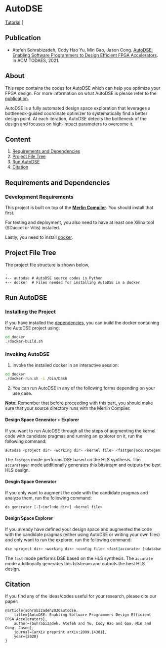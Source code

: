 # AutoDSE

[Tutorial](https://ucla-vast.github.io/AutoDSE/) |

## Publication

+ Atefeh Sohrabizadeh, Cody Hao Yu, Min Gao, Jason Cong. [AutoDSE: Enabling Software Programmers to Design Efficient FPGA Accelerators](https://arxiv.org/abs/2009.14381). In ACM TODAES, 2021.

## About
This repo contains the codes for AutoDSE which can help you optimize your FPGA design. For more information on what AutoDSE is please refer to the [publication](https://arxiv.org/abs/2009.14381).

AutoDSE is a fully automated design space exploration that leverages a bottleneck-guided coordinate optimizer to systematically find a better design point. At each iteration, AutoDSE detects the bottleneck of the design and focuses on high-impact parameters to overcome it. 


## Content
1. [Requirements and Dependencies](#requirements-and-dependencies)
2. [Project File Tree](#project-file-tree)
3. [Run AutoDSE](#run-autodse)
4. [Citation](#citation)


## Requirements and Dependencies
### Development Requirements
This project is built on top of the [**Merlin Compiler**](https://github.com/Xilinx/merlin-compiler). You should install that first.

For testing and deployment, you also need to have at least one Xilinx tool (SDaccel or Vitis) installed.

Lastly, you need to install [docker](https://docs.docker.com/get-docker/).


## Project File Tree
The project file structure is shown below,
````
.
+-- autodse # AutoDSE source codes in Python
+-- docker  # Files needed for installing AutoDSE in a docker
````

## Run AutoDSE
### Installing the Project
If you have installed the [dependencies](#requirements-and-dependencies), you can build the docker containing the AutoDSE project using:
````bash
cd docker
./docker-build.sh
````

### Invoking AutoDSE
1. Invoke the installed docker in an interactive session:
````bash
cd docker
./docker-run.sh -i /bin/bash
````
2. You can run AutoDSE in any of the following forms depending on your use case. 

**Note:** Remember that before proceeding with this part, you should make sure that your source directory runs with the Merlin Compiler. 

#### Design Space Generator + Explorer
If you want to run AutoDSE through all the steps of augmenting the kernel code with candidate pragmas and running an explorer on it, run the following command:
````bash
autodse <project dir> <working dir> <kernel file> <fastgen|accurategen> [<database file>]
````
The `fastgen` mode performs DSE based on the HLS synthesis. The `accurategen` mode additionally generates this bitstream and outputs the best HLS design.


#### Desgin Space Generator
If you only want to augment the code with the candidate pragmas and analyze them, run the following command:
````bash
ds_generator [-I<include dir>] <kernel file>
````


#### Design Space Explorer
If you already have defined your design space and augmented the code with the candidate pragmas (either using AutoDSE or writing your own files) and only want to run the explorer, run the following command:
````bash
dse <project dir> <working dir> <config file> <fast|accurate> [<database file>]
````
The `fast` mode performs DSE based on the HLS synthesis. The `accurate` mode additionally generates this bitstream and outputs the best HLS design.

## Citation
If you find any of the ideas/codes useful for your research, please cite our paper:

	@article{sohrabizadeh2020autodse,
  		title={AutoDSE: Enabling Software Programmers Design Efficient FPGA Accelerators},
  		author={Sohrabizadeh, Atefeh and Yu, Cody Hao and Gao, Min and Cong, Jason},
 		journal={arXiv preprint arXiv:2009.14381},
  		year={2020}
	}


